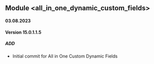 ## Module <all_in_one_dynamic_custom_fields>

#### 03.08.2023
#### Version 15.0.1.1.5
##### ADD
- Initial commit for All in One Custom Dynamic Fields

